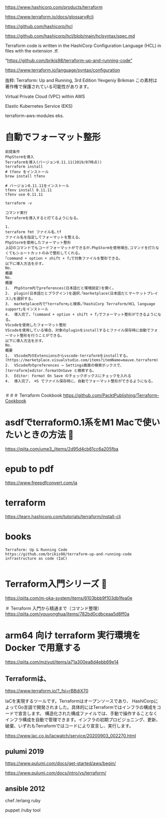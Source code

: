 https://www.hashicorp.com/products/terraform

https://www.terraform.io/docs/glossary#cli

https://github.com/hashicorp/hcl

https://github.com/hashicorp/hcl/blob/main/hclsyntax/spec.md

Terraform code is written in the HashiCorp Configuration Language (HCL) in files with the extension .tf.

“https://github.com/brikis98/terraform-up-and-running-code”

https://www.terraform.io/language/syntax/configuration

抜粋:
Terraform: Up and Running, 3rd Edition
Yevgeniy Brikman
この素材は著作権で保護されている可能性があります。

Virtual Private Cloud (VPC) within AWS

Elastic Kubernetes Service (EKS) 

terraform-aws-modules eks.

# 自動でフォーマット整形
```
前提条件
PhpStormを導入
Terraformを導入(バージョン0.11.11(2019/07時点))
terraform install
# tfenv をインストール
brew install tfenv
 
# バージョン0.11.11をインストール
tfenv install 0.11.11
tfenv use 0.11.11
 
terraform -v

コマンド実行
Terraformを導入すると打てるようになる｡

1.	
terraform fmt ファイル名.tf
ファイル名を指定してフォーマットを整える｡
PhpStormを使用したフォーマット整形
上記のコマンドでもコードフォーマットができるが､PhpStormを使用場合､コマンドを打たなくてもショートカットのみで整形してくれる｡
｢command + option + shift + f｣で対象ファイルを整形できる｡
以下に導入方法を示す｡
No.
概要
No.
概要
1.	PhpStorm内でpreferences(日本語だと環境設定)を開く｡
2.	plugin(日本語だとプラグイン)を選択､｢marketplace(日本語だとマーケットプレイス)｣を選択する｡
3.	marketplace内で｢terraform｣と検索｡｢HashiCorp Terraform/HCL language support｣をインストール
4.	導入完了｡ ｢command + option + shift + f｣でフォーマット整形ができるようになる｡
VScodeを使用したフォーマット整形
VScodeを使用している場合、対象のpluginをinstallするとファイル保存時に自動でフォーマット整形を行うことができる。
以下に導入方法を示す。
No.
概要
1.	VScode内のExtensionsからvscode-terraformをinstallする。(https://marketplace.visualstudio.com/items?itemName=mauve.terraform)
2.	VScode内のpreferences → Settings画面の検索ボックスで、 [terraform]editor.formatOnSave と検索する。
3.	Editor: Format On Save のチェックボックスにチェックを入れる
4.	導入完了｡　⌘S でファイル保存時に、自動でフォーマット整形ができるようになる。


```

＃＃＃ Terraform Cookbook
https://github.com/PacktPublishing/Terraform-Cookbook



# asdfでterraform0.1系をM1 Macで使いたいときの方法 🔴
https://qiita.com/ume3_/items/2d95d4cb61cc6a205fba

# epub to pdf
https://www.freepdfconvert.com/ja


# terraform
https://learn.hashicorp.com/tutorials/terraform/install-cli

# books
```
Terraform: Up & Running Code
https://github.com/brikis98/terraform-up-and-running-code
infrastructure as code (IaC) 


```
# Terraform入門シリーズ 🔴
https://qiita.com/m-oka-system/items/6103bbb9f103db1fea0e

＃ Terraform 入門から精通まで（コマンド整理）
https://qiita.com/youyonghua/items/782bd0cdbceaa5d8ff0a


# arm64 向け terraform 実行環境を Docker で用意する
https://qiita.com/mziyut/items/a71a300ea8d4ebb69e14


## Terraformは、
https://www.terraform.io/?_fsi=rBBdiX70

IaCを実現するツールです。Terraformはオープンソースであり、
HashiCorpによってGo言語で開発されました。具体的にはTerraformではインフラの構成をコードで宣言します。
構造化された構成ファイルでは、手動で操作することなくインフラ構成を自動で管理できます。インフラの初期プロビジョニング、更新、破棄、いずれもTerraformではコードにより宣言し、実行します。

https://www.lac.co.jp/lacwatch/service/20200903_002270.html

## pulumi 2019
https://www.pulumi.com/docs/get-started/aws/begin/

https://www.pulumi.com/docs/intro/vs/terraform/

## ansible 2012

chef /erlang ruby

puppet /ruby tool
